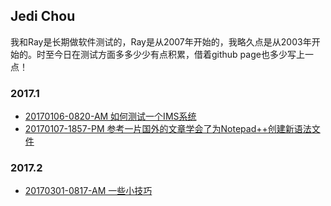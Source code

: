 ## Jedi Chou

我和Ray是长期做软件测试的，Ray是从2007年开始的，我略久点是从2003年开始的。时至今日在测试方面多多少少有点积累，借着github page也多少写上一点！

### 2017.1
* [20170106-0820-AM 如何测试一个IMS系统](https://github.com/jedichou/jedichou.github.io/blob/master/201701/20170106/20170106-0820-How-To-Test-IMS.md)
* [20170107-1857-PM 参考一片国外的文章学会了为Notepad++创建新语法文件](http://www.thevalvepage.com/swmonkey/2015/08/19/notepad-user-defined-languages/)

### 2017.2
* [20170301-0817-AM 一些小技巧](https://github.com/jedichou/jedichou.github.io/blob/master/201703/20170301/20170301-0817-Notes.md)